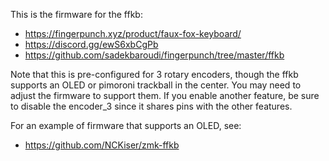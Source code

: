 This is the firmware for the ffkb:
* https://fingerpunch.xyz/product/faux-fox-keyboard/
* https://discord.gg/ewS6xbCgPb
* https://github.com/sadekbaroudi/fingerpunch/tree/master/ffkb

Note that this is pre-configured for 3 rotary encoders, though the ffkb supports an OLED or 
pimoroni trackball in the center. You may need to adjust the firmware to support them. If you 
enable another feature, be sure to disable the encoder_3 since it shares pins with the other 
features.


For an example of firmware that supports an OLED, see:
* https://github.com/NCKiser/zmk-ffkb
